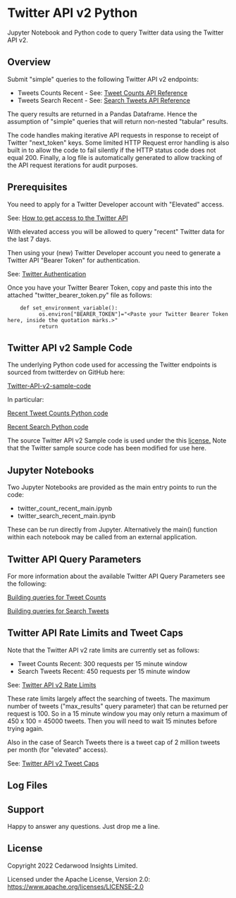 # Twitter API v2 Python
Jupyter Notebook and Python code to query Twitter data using the Twitter API v2.

## Overview
Submit "simple" queries to the following Twitter API v2 endpoints:
- Tweets Counts Recent - See: [Tweet Counts API Reference](https://developer.twitter.com/en/docs/twitter-api/tweets/counts/api-reference/get-tweets-counts-recent)
- Tweets Search Recent - See: [Search Tweets API Reference](https://developer.twitter.com/en/docs/twitter-api/tweets/search/api-reference/get-tweets-search-recent)

The query results are returned in a Pandas Dataframe. Hence the assumption of "simple" queries that will return non-nested "tabular" results.

The code handles making iterative API requests in response to receipt of Twitter "next_token" keys. Some limited HTTP Request error handling is also built in to allow the code to fail silently if the HTTP status code does not equal 200. Finally, a log file is automatically generated to allow tracking of the API request iterations for audit purposes.

## Prerequisites
You need to apply for a Twitter Developer account with "Elevated" access.

See: [How to get access to the Twitter API](https://developer.twitter.com/en/docs/twitter-api/getting-started/getting-access-to-the-twitter-api)

With elevated access you will be allowed to query "recent" Twitter data for
the last 7 days.

Then using your (new) Twitter Developer account you need to generate a Twitter API "Bearer Token" for authentication.

See: [Twitter Authentication](https://developer.twitter.com/en/docs/authentication/oauth-2-0/bearer-tokens)

Once you have your Twitter Bearer Token, copy and paste this into the attached "twitter_bearer_token.py" file as follows:

        def set_environment_variable():
              os.environ["BEARER_TOKEN"]="<Paste your Twitter Bearer Token here, inside the quotation marks.>"
              return

## Twitter API v2 Sample Code
The underlying Python code used for accessing the Twitter endpoints is sourced
from twitterdev on GitHub here:

[Twitter-API-v2-sample-code](https://github.com/twitterdev/Twitter-API-v2-sample-code)

In particular:

[Recent Tweet Counts Python code](https://github.com/twitterdev/Twitter-API-v2-sample-code/blob/main/Recent-Tweet-Counts/recent_tweet_counts.py)

[Recent Search Python code](https://github.com/twitterdev/Twitter-API-v2-sample-code/blob/main/Recent-Search/recent_search.py)

The source Twitter API v2 Sample code is used under the this [license.](https://github.com/twitterdev/Twitter-API-v2-sample-code#license) Note that the Twitter sample source code has been modified for use here.

## Jupyter Notebooks
Two Jupyter Notebooks are provided as the main entry points to run the code:
- twitter_count_recent_main.ipynb
- twitter_search_recent_main.ipynb

These can be run directly from Jupyter. Alternatively the main() function
within each notebook may be called from an external application.

## Twitter API Query Parameters
For more information about the available Twitter API Query Parameters see the following:

[Building queries for Tweet Counts](https://developer.twitter.com/en/docs/twitter-api/tweets/counts/integrate/build-a-query)

[Building queries for Search Tweets](https://developer.twitter.com/en/docs/twitter-api/tweets/search/integrate/build-a-query)

## Twitter API Rate Limits and Tweet Caps
Note that the Twitter API v2 rate limits are currently set as follows:
- Tweet Counts Recent: 300 requests per 15 minute window
- Search Tweets Recent: 450 requests per 15 minute window

See: [Twitter API v2 Rate Limits](https://developer.twitter.com/en/docs/twitter-api/rate-limits)

These rate limits largely affect the searching of tweets. The maximum number of tweets ("max_results" query parameter) that can be returned per request is 100. So in a 15 minute window you may only return a maximum of 450 x 100 = 45000 tweets. Then you will need to wait 15 minutes before trying again.

Also in the case of Search Tweets there is a tweet cap of 2 million tweets per month (for "elevated" access).

See: [Twitter API v2 Tweet Caps](https://developer.twitter.com/en/docs/twitter-api/tweet-caps)


## Log Files


## Support
Happy to answer any questions. Just drop me a line.

## License
Copyright 2022 Cedarwood Insights Limited.

Licensed under the Apache License, Version 2.0: https://www.apache.org/licenses/LICENSE-2.0

